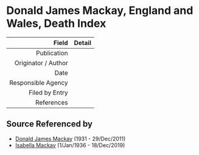 ﻿---
layout: page
permalink: /sources/s84402844
---

# Donald James Mackay, England and Wales, Death Index

Field | Detail
---:|:---
Publication | 
Originator / Author | 
Date | 
Responsible Agency | 
Filed by Entry | 
References | 

## Source Referenced by

* [Donald James Mackay](../people/@43065376@-donald-james-mackay-b1931-d2011-12-29.md) (1931 - 29/Dec/2011)
* [Isabella Mackay](../people/@25303611@-isabella-mackay-b1936-1-1-d2019-12-18.md) (1/Jan/1936 - 18/Dec/2019)
